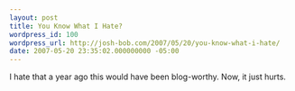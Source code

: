 ```yaml
---
layout: post
title: You Know What I Hate?
wordpress_id: 100
wordpress_url: http://josh-bob.com/2007/05/20/you-know-what-i-hate/
date: 2007-05-20 23:35:02.000000000 -05:00
---
```

<!--Mime Type of File is image/jpeg --><div><a href="http://josh-bob.com/wp-photos/20070521-003502-1.jpg"><img src="http://josh-bob.com/wp-photos/thumb.20070521-003502-1.jpg" alt="" /></a></div> I hate that a year ago this would have been blog-worthy. Now, it just hurts.
